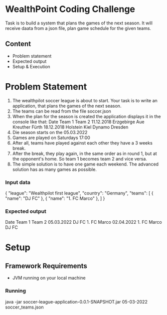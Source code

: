 # WealthPoint Coding Challenge

Task is to build a system that  plans the games of the next season. 
It will receive daata from a json file, plan game schedule for the given teams.

## Content
- Problem statement
- Expected output
- Setup & Execution


# Problem Statement
1.	The wealthpilot soccer league is about to start. Your task is to write an application, that plans the games of the next season.
2.	The teams can be read from the file soccer.json
3.	When the plan for the season is created the application displays it in the console like that:
Date            Team 1         Team 2
11.12.2018  Erzgebirge Aue     Kreuther Fürth
18.12.2018  Holstein Kiel          Dynamo Dresden
4.	Die season starts on the 05.03.2022 
5.	Games are played on Saturdays 17:00
6.	After all, teams have played against each other they have a 3 weeks break.
7.	After the break, they play again, in the same order as in round 1, but at the opponent's home. So team 1 becomes team 2 and vice versa.
8.	The simple solution is to have one game each weekend. The advanced solution has as many games as possible.


### Input data

{
  "league": "Wealthpilot first league",
  "country": "Germany",
  "teams": [
    {
      "name": "DJ FC"
    },
    {
      "name": "1. FC Marco"
    },
  ]
}


### Expected output 
Date        Team 1    		Team 2
05.03.2022  DJ FC     		1. FC Marco
02.04.2022  1. FC Marco     DJ FC


# Setup
## Framework Requirements
  - JVM running on your local machine
  
### Running
java -jar soccer-league-application-0.0.1-SNAPSHOT.jar 05-03-2022 soccer_teams.json

